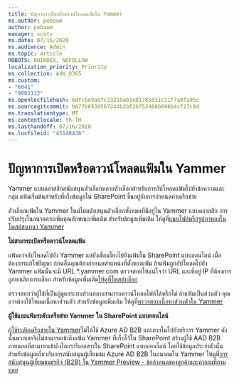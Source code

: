```yaml
---
title: ปัญหาการเปิดหรือดาวน์โหลดแฟ้มใน Yammer
ms.author: pebaum
author: pebaum
manager: scotv
ms.date: 07/15/2020
ms.audience: Admin
ms.topic: article
ROBOTS: NOINDEX, NOFOLLOW
localization_priority: Priority
ms.collection: Adm_O365
ms.custom:
- "6041"
- "9003112"
ms.openlocfilehash: 6dfcbe9abfc23219a61e81785d31c11f7a0fa95c
ms.sourcegitcommit: b677b85395b7244b2bf2b753468b696b4cf27c8d
ms.translationtype: MT
ms.contentlocale: th-TH
ms.lasthandoff: 07/16/2020
ms.locfileid: "45148436"
---
```

# <a name="issue-opening-or-downloading-files-in-yammer"></a>ปัญหาการเปิดหรือดาวน์โหลดแฟ้มใน Yammer

Yammer แบบคลาสสิกสนับสนุนตัวเลือกหลายตัวเลือกสําหรับการอัปโหลดแฟ้มไปยังข้อความและกลุ่ม แฟ้มเริ่มต้นสําหรับที่เก็บข้อมูลใน SharePoint ขึ้นอยู่กับการกําหนดค่าเครือข่าย

ตัวเลือกแฟ้มใน Yammer ใหม่ไม่สนับสนุนตัวเลือกทั้งหมดที่มีอยู่ใน Yammer แบบคลาสสิก การปรับปรุงในอนาคตจะเพิ่มคุณลักษณะเพิ่มเติม สําหรับข้อมูลเพิ่มเติม ให้ดูที่[แนบไฟล์หรือรูปภาพลงในโพสต์สนทนา Yammer](https://support.microsoft.com/office/attach-a-file-or-image-to-a-yammer-conversation-post-8d2d17f7-8f37-4535-961e-518d751be7e8)

**ไม่สามารถเปิดหรือดาวน์โหลดแฟ้ม**  

แฟ้มอาจอัปโหลดไปยัง Yammer แต่ยังเชื่อมโยงไปยังแฟ้มใน SharePoint แบบออนไลน์ เมื่อต้องการแก้ไขปัญหา ก่อนอื่นคุณต้องกําหนดตําแหน่งที่ตั้งของแฟ้ม ถ้าแฟ้มถูกอัปโหลดไปยัง Yammer แฟ้มนั้นจะมี URL *.yammer.com ตรวจสอบให้แน่ใจว่า URL และที่อยู่ IP ที่ต้องการถูกยกเลิกการบล็อก สําหรับข้อมูลเพิ่มเติม[ให้ดูที่โพสต์บล็อก](https://techcommunity.microsoft.com/t5/yammer-blog/using-hard-coded-ip-addresses-for-yammer-is-not-recommended/ba-p/276592)

ตรวจสอบว่าผู้ใช้ที่เป็นผู้ดูแลระบบส่วนกลางสามารถดาวน์โหลดไฟล์ได้หรือไม่ ถ้าแฟ้มเป็นส่วนตัว คุณอาจต้องใช้โหมดเนื้อหาส่วนตัว สําหรับข้อมูลเพิ่มเติม ให้ดูที่[ตรวจสอบเนื้อหาส่วนตัวใน Yammer](https://docs.microsoft.com/yammer/manage-security-and-compliance/monitor-private-content)  

**ผู้ใช้และแฟ้มระดับเครือข่าย Yammer ใน SharePoint แบบออนไลน์**  

[ผู้ใช้ระดับเครือข่ายใน Yammer](https://docs.microsoft.com/yammer/manage-yammer-users/add-block-or-remove-users#invite-guests)ไม่ได้ใช้ Azure AD B2B และภายในไปยังบริการ Yammer ดังนั้นพวกเขาจึงไม่สามารถเข้าถึงแฟ้ม Yammer ที่เก็บไว้ใน SharePoint สร้างผู้ใช้ AAD B2B ภายนอกที่สามารถเข้าถึงไลบรารีเอกสารใน SharePoint แบบออนไลน์ โดยใช้ข้อมูลประจําตัวนั้น สําหรับข้อมูลเกี่ยวกับการสนับสนุนผู้เยี่ยมชม Azure AD B2B ในอนาคตใน Yammer ให้ดูที่[การสนับสนุนผู้เยี่ยมชมธุรกิจ (B2B) ใน Yammer Preview - ข้อกําหนดของลูกค้าและคําถามที่ถามบ่อย](https://docs.microsoft.com/yammer/get-started-with-yammer/azure-ad-b2b-guests-yammer)